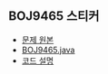 ## BOJ9465 스티커
- [문제 원본](https://www.acmicpc.net/problem/9465)
- [BOJ9465.java](BOJ9465.java)
- [코드 설명](https://yback.oopy.io/b2ffef5f-9fa7-484b-b5ff-e06ccb7f1c50)
